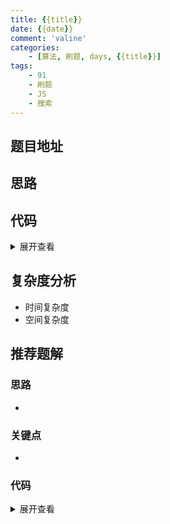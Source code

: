```yaml
---
title: {{title}}
date: {{date}}
comment: 'valine'
categories:
    - [算法, 刷题, days, {{title}}]
tags:
    - 91
    - 刷题
    - JS
    - 搜索
---
```


## 题目地址

## 思路

## 代码

<details>
    <summary>展开查看</summary>

```js

```

</details>

## 复杂度分析

-   时间复杂度
-   空间复杂度

## 推荐题解

### 思路

-

### 关键点

-

### 代码

<details>
    <summary>展开查看</summary>

```js

```

</details>

